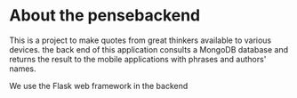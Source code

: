 # About the pensebackend
This is a project to make quotes from great thinkers available to various devices.
the back end of this application consults a MongoDB database and returns the result to the mobile applications with phrases and authors' names.


We use the Flask web framework in the backend
